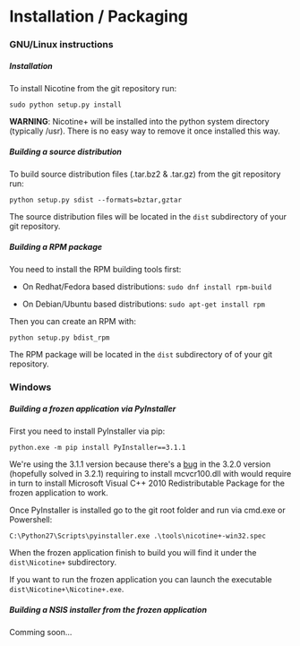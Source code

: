 # Installation / Packaging

### GNU/Linux instructions

##### Installation

To install Nicotine from the git repository run:

`sudo python setup.py install`

**WARNING**: Nicotine+ will be installed into the python system directory (typically /usr). There is no easy way to remove it once installed this way.

##### Building a source distribution

To build source distribution files (.tar.bz2 & .tar.gz) from the git repository run:

`python setup.py sdist --formats=bztar,gztar`

The source distribution files will be located in the `dist` subdirectory of your git repository.

##### Building a RPM package

You need to install the RPM building tools first:

* On Redhat/Fedora based distributions: `sudo dnf install rpm-build`

* On Debian/Ubuntu based distributions: `sudo apt-get install rpm`

Then you can create an RPM with:

`python setup.py bdist_rpm`

The RPM package will be located in the `dist` subdirectory of of your git repository.


### Windows

##### Building a frozen application via PyInstaller

First you need to install PyInstaller via pip:

`python.exe -m pip install PyInstaller==3.1.1`

We're using the 3.1.1 version because there's a [bug](https://github.com/pyinstaller/pyinstaller/issues/1974) in the 3.2.0 version (hopefully solved in 3.2.1) requiring to install mcvcr100.dll with would require in turn to install Microsoft Visual C++ 2010 Redistributable Package for the frozen application to work.

Once PyInstaller is installed go to the git root folder and run via cmd.exe or Powershell:

`C:\Python27\Scripts\pyinstaller.exe .\tools\nicotine+-win32.spec`

When the frozen application finish to build you will find it under the `dist\Nicotine+` subdirectory.

If you want to run the frozen application you can launch the executable `dist\Nicotine+\Nicotine+.exe`.

##### Building a NSIS installer from the frozen application

Comming soon...
